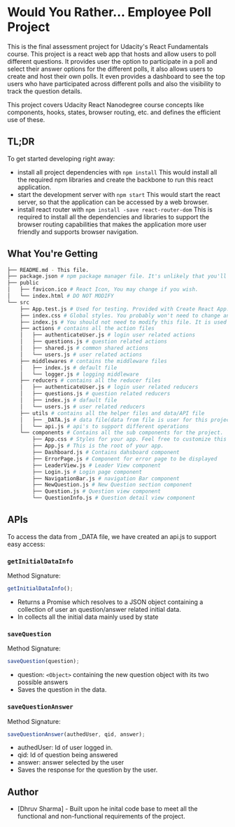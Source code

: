 # Would You Rather... Employee Poll Project

This is the final assessment project for Udacity's React Fundamentals course. This project is a react web app that hosts and allow users to poll different questions. It provides user the option to participate in a poll and select their answer options for the different polls, it also allows users to create and host their own polls. It even provides a dashboard to see the top users who have participated across different polls and also the visibility to track the question details.

This project covers Udacity React Nanodegree course concepts like components, hooks, states, browser routing, etc. and defines the efficient use of these.

## TL;DR

To get started developing right away:

- install all project dependencies with `npm install`
    This would install all the required npm libraries and create the backbone to run this react application.
- start the development server with `npm start`
    This would start the react server, so that the application can be accessed by a web browser.
- install react router with `npm install -save react-router-dom`
    This is required to install all the dependencies and libraries to support the browser routing capabilities that makes the application more user friendly and supports browser navigation.

## What You're Getting

```bash
├── README.md - This file.
├── package.json # npm package manager file. It's unlikely that you'll need to modify this.
├── public
│   ├── favicon.ico # React Icon, You may change if you wish.
│   └── index.html # DO NOT MODIFY
└── src
    ├── App.test.js # Used for testing. Provided with Create React App. Testing is encouraged, but not required.
    ├── index.css # Global styles. You probably won't need to change anything here.
    ├── index.js # You should not need to modify this file. It is used for DOM rendering only.
    ├── actions # contains all the action files
    │   ├── authenticateUser.js # login user related actions
    │   ├── questions.js # question related actions
    │   ├── shared.js # common shared actions
    │   └── users.js # user related actions
    ├── middlewares # contains the middleware files
    │   ├── index.js # default file
    │   └── logger.js # logging middleware
    ├── reducers # contains all the reducer files
    │   ├── authenticateUser.js # login user related reducers
    │   ├── questions.js # question related reducers
    │   ├── index.js # dafault file
    │   └── users.js # user related reducers
    ├── utils # contains all the helper files and data/API file
    │   ├── _DATA.js # data file(data from file is user for this project)
    │   └── api.js # api's to support different operations
    └── components # Contains all the sub components for the project.
        ├── App.css # Styles for your app. Feel free to customize this as you desire.
        ├── App.js # This is the root of your app. 
        ├── Dashboard.js # Contains dahsboard component
        ├── ErrorPage.js # Component for error page to be displayed
        ├── LeaderView.js # Leader View component
        ├── Login.js # Login page component
        ├── NavigationBar.js # navigation Bar component
        ├── NewQuestion.js # New Question section component
        ├── Question.js # Question view component
        └── QuestionInfo.js # Question detail view component

```

## APIs

To access the data from _DATA file, we have created an api.js to support easy access:

### `getInitialDataInfo`

Method Signature:

```js
getInitialDataInfo();
```

- Returns a Promise which resolves to a JSON object containing a collection of user an question/answer related initial data.
- In collects all the initial data mainly used by state

### `saveQuestion`

Method Signature:

```js
saveQuestion(question);
```

- question: `<Object>` containing the new question object with its two possible answers
- Saves the question in the data.

### `saveQuestionAnswer`

Method Signature:

```js
saveQuestionAnswer(authedUser, qid, answer);
```

- authedUser: Id of user logged in.
- qid: Id of question being answered
- answer: answer selected by the user
- Saves the response for the question by the user.


## Author
- [Dhruv Sharma] - Built upon he inital code base to meet all the functional and non-functional requirements of the project.